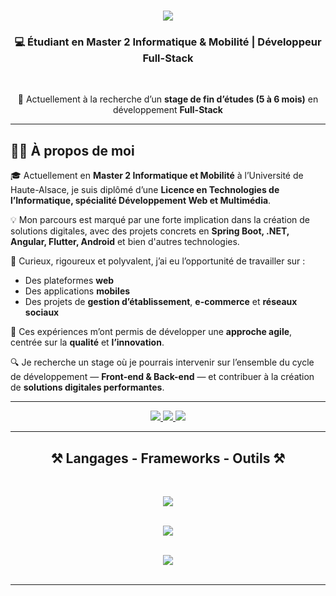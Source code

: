 
<h1 align="center">
    <img src="https://readme-typing-svg.herokuapp.com/?font=Righteous&size=35&center=true&vCenter=true&width=600&height=70&duration=4000&color=FFC107&lines=Salut+👋;+Je+suis+Dekhil+Assil!;" />
</h1>


<h3 align="center">💻 Étudiant en Master 2 Informatique & Mobilité | Développeur Full-Stack</h3>

<br/>

<div align="center">
 
 🔭 Actuellement à la recherche d’un **stage de fin d’études (5 à 6 mois)** en développement **Full-Stack**

</div>

---

## 👨‍💻 À propos de moi  

🎓 Actuellement en **Master 2 Informatique et Mobilité** à l’Université de Haute-Alsace, je suis diplômé d’une **Licence en Technologies de l’Informatique, spécialité Développement Web et Multimédia**.  

💡 Mon parcours est marqué par une forte implication dans la création de solutions digitales, avec des projets concrets en **Spring Boot, .NET, Angular, Flutter, Android** et bien d'autres technologies.  

📱 Curieux, rigoureux et polyvalent, j’ai eu l’opportunité de travailler sur :  
- Des plateformes **web**  
- Des applications **mobiles**  
- Des projets de **gestion d’établissement**, **e-commerce** et **réseaux sociaux**  

🚀 Ces expériences m’ont permis de développer une **approche agile**, centrée sur la **qualité** et **l’innovation**.  

🔍 Je recherche un stage où je pourrais intervenir sur l’ensemble du cycle de développement — **Front-end & Back-end** — et contribuer à la création de **solutions digitales performantes**.  

---

<div align="center"> 
  <a href="mailto:assil.dkhil28@gmail.com">
    <img src="https://img.shields.io/badge/Gmail-333333?style=for-the-badge&logo=gmail&logoColor=red" />
  </a>
  <a href="https://www.linkedin.com/in/assildekhil" target="_blank">
    <img src="https://img.shields.io/badge/LinkedIn-0077B5?style=for-the-badge&logo=linkedin&logoColor=white" />
  </a>
  <a href="https://dekhilassil.vercel.app/fr" target="_blank">
     <img src="https://img.shields.io/badge/Portfolio-FF5722?style=for-the-badge&logo=todoist&logoColor=white" />
  </a>
</div>

 <hr/>
 
<h2 align="center">⚒️ Langages - Frameworks - Outils ⚒️</h2>
<br/>
<div align="center">

  <!-- Première ligne -->
  <img src="https://skillicons.dev/icons?i=java,python,javascript,typescript,c,mysql,mongodb,firebase,spring,angular" /><br><br>
  
  <!-- Deuxième ligne -->
  <img src="https://skillicons.dev/icons?i=react,flutter,swift,dotnet,nodejs,bootstrap,tailwind,html,css" /><br><br>
  
  <!-- Troisième ligne -->
  <img src="https://skillicons.dev/icons?i=docker,kubernetes,git,github,vscode" />

</div>


<br/>

<hr/>



<br/><br/>
